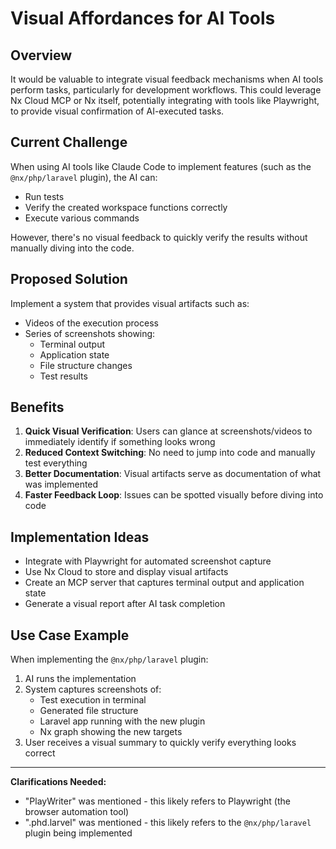 # Visual Affordances for AI Tools

## Overview

It would be valuable to integrate visual feedback mechanisms when AI tools perform tasks, particularly for development workflows. This could leverage Nx Cloud MCP or Nx itself, potentially integrating with tools like Playwright, to provide visual confirmation of AI-executed tasks.

## Current Challenge

When using AI tools like Claude Code to implement features (such as the `@nx/php/laravel` plugin), the AI can:
- Run tests
- Verify the created workspace functions correctly
- Execute various commands

However, there's no visual feedback to quickly verify the results without manually diving into the code.

## Proposed Solution

Implement a system that provides visual artifacts such as:
- Videos of the execution process
- Series of screenshots showing:
  - Terminal output
  - Application state
  - File structure changes
  - Test results

## Benefits

1. **Quick Visual Verification**: Users can glance at screenshots/videos to immediately identify if something looks wrong
2. **Reduced Context Switching**: No need to jump into code and manually test everything
3. **Better Documentation**: Visual artifacts serve as documentation of what was implemented
4. **Faster Feedback Loop**: Issues can be spotted visually before diving into code

## Implementation Ideas

- Integrate with Playwright for automated screenshot capture
- Use Nx Cloud to store and display visual artifacts
- Create an MCP server that captures terminal output and application state
- Generate a visual report after AI task completion

## Use Case Example

When implementing the `@nx/php/laravel` plugin:
1. AI runs the implementation
2. System captures screenshots of:
   - Test execution in terminal
   - Generated file structure
   - Laravel app running with the new plugin
   - Nx graph showing the new targets
3. User receives a visual summary to quickly verify everything looks correct

---

**Clarifications Needed:**
- "PlayWriter" was mentioned - this likely refers to Playwright (the browser automation tool)
- ".phd.larvel" was mentioned - this likely refers to the `@nx/php/laravel` plugin being implemented